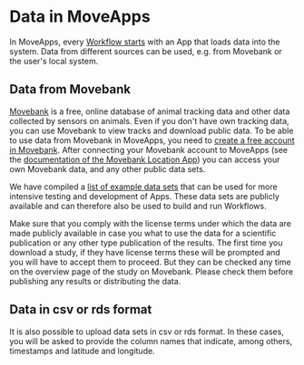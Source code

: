 # Data in MoveApps

In MoveApps, every [Workflow starts](create_workflow.md) with an App that loads data into the system. Data from different sources can be used, e.g. from Movebank or the user's local system.

## Data from Movebank

[Movebank](https://www.movebank.org) is a free, online database of animal tracking data and other data collected by sensors on animals. Even if you don't have own tracking data, you can use Movebank to view tracks and download public data. To be able to use data from Movebank in MoveApps, you need to [create a free account in Movebank](https://www.movebank.org/cms/movebank-registration). After connecting your Movebank account to MoveApps (see the [documentation of the Movebank Location App](https://github.com/movestore/Movebank-Loc-move2)) you can access your own Movebank data, and any other public data sets.

We have compiled a [list of example data sets](https://github.com/movestore/Movebank_Example_Datasets) that can be used for more intensive testing and development of Apps. These data sets are publicly available and can therefore also be used to build and run Workflows.

Make sure that you comply with the license terms under which the data are made publicly available in case you what to use the data for a scientific publication or any other type publication of the results. The first time you download a study, if they have license terms these will be prompted and you will have to accept them to proceed. But they can be checked any time on the overview page of the study on Movebank. Please check them before publishing any results or distributing the data.

## Data in csv or rds format

It is also possible to upload data sets in csv or rds format. In these cases, you will be asked to provide the column names that indicate, among others, timestamps and latitude and longitude.